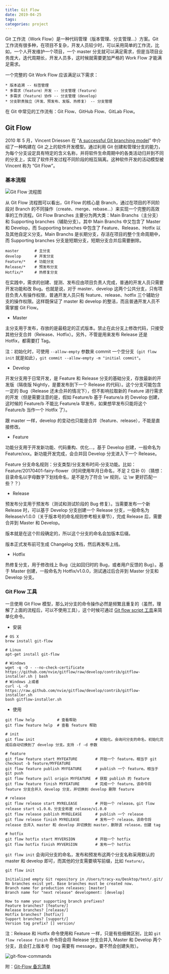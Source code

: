 ```yaml
---
title: Git Flow
date: 2019-04-25
tags:
categories: project
---
```


Git 工作流（Work Flow）是一种代码管理（版本管理、分支管理...）方案。Git 工作流有很多种，在项目不复杂，开发人员较少时，可以采用简单的工作流，比如，一个人开发维护一个项目，一个 master 分支就可以满足需求，但是当项目业务庞大，迭代周期长，开发人员多，这时候就需要更加严格的 Work Flow 才能满足需求。

一个完整的 Git Work Flow 应该满足以下需求：

```
* 版本追溯 -- 标签管理
* 多需求（feature）开发 -- 分支管理（feature）
* 多需求（feature）协作 -- 分支管理（develop）
* 分支职责独立（开发、预发布、发版、热修复） -- 分支管理
```

在 Git 中常见的工作流有：Git Flow、GitHub Flow、GitLab Flow。

<!-- more -->

## Git Flow

2010 年 5 月，Vincent Driessen 在 “[A successful Git branching model](https://nvie.com/posts/a-successful-git-branching-model/)” 中介绍了一种构建在 Git 之上的软件开发模型。通过利用 Git 创建和管理分支的能力，为每个分支设定具有特定的含义名称，并将软件生命周期中的各类活动归并到不同的分支上，实现了软件开发过程不同阶段的相互隔离。这种软件开发的活动模型被 Vincent 称为 “Git Flow”。

### 基本流程

![Git Flow 流程图](/images/project/git/git-flow.jpg)

从 Git Flow 流程图可以看出，Git Flow 的核心是 Branch，通过在项目的不同阶段对 Branch 的不同操作（create、merge、rebase...）来实现一个完整的高效率的工作流程。Git Flow Branches 主要分为两大类：Main Branchs（主分支） 和 Supporting branches（辅助分支）。其中 Main Branchs 中又包含了 Master 和 Develop，而 Supporting branches 中包含了 Feature、Release、Hotfix 以及其他自定义分支。Main Branchs 是长期分支，存活在项目的整个生命周期中，而 Supporting branches 分支是短期分支，短期分支合并后需要删除。

```
master       # 主分支
develop      # 开发分支
Feature/*    # 功能分支
Release/*    # 预发布分支
Hotfix/*     # 热修复分支
```

在实践中，需求的创建、提测、发布应由项目负责人完成，普通的开发人员只需要开发功能和改 Bug。也就是说，对于 master、develop 这两个公共分支，只有项目负责人有操作权限，普通开发人员只有 feature、release、hotfix 三个辅助分支的操作权限。这样既保证了 master 和 develop 的整洁，而且普通开发人员不需掌握 Git Flow。

* Master

主分支用于发布，存放的是最稳定的正式版本。禁止在此分支上修改代码，只接受其他分支合并（Release、Hotfix）。另外，不管是用来发布 Release 还是 Hotfix，都需要打 Tag。

注：初始化时，可使用 `--allow-empty` 参数来 commit 一个空分支（`git flow init` 就是如此），`git commit --allow-empty -m "initial commit"`。

* Develop

开发分支用于日常开发，是 Feature 和 Release 分支的基础分支，存放最新的开发版（隔夜版 Nightly，是要发布到下一个 Release 的代码）。这个分支可能包含一定的 Bug（Release 还未合并的情况下），但不影响拉取新的 Feature 进行需求的开发（但是需要注意的是，假如 Feature/b 基于 Feature/a 的 Develop 创建，这时候的 Feature/b 不能比 Feature/a 早发布，如果想早发布只能将这个 Feature/b 当作一个 Hotfix 了）。

跟 master 一样，develop 的变动也只能是合并（feature、release），不能是直接修改。

* Feature

功能分支用于开发新功能、代码重构、优化...，基于 Develop 创建，一般命名为 Feature/xxx。新功能开发完成，会合并回 Develop 分支进入下一个 Release。

Feature 分支命名规则：分支类型/分支发布时间-分支功能。比如：Feature/20170401-fairy-flower（时间使用年月日命名，不足 2 位补 0）（猜想：目录命名以字母数字下划线命名，是不是为了符合 \w 规则，让 \w 更好匹配一些？？）

* Release

预发布分支用于预发布（测试和测试阶段的 Bug 修复）。当需要发布一个新 Release 时，可以基于 Develop 分支创建一个 Release 分支，一般命名为 Release/v1.0.0（关于版本号的命名规则参考相关章节），完成 Release 后，需要合并到 Master 和 
Develop。

版本就是在这个阶段确定的，所以这个分支的命名会加版本后缀。

版本正式发布前可生成 Changelog 文档，然后再发布上线。

* Hotfix

热修复分支，用于修改线上 Bug（比如回归时的 Bug，或者用户反馈的 Bug）。基于 Master 创建，一般命名为 Hotfix/v1.0.0，测试通过后合并到 Master 分支和 Develop 分支。

### Git Flow 工具

一旦使用 Git Flow 模型，那么对分支的命令操作必然是频繁且重复的（虽然，理解了上面的流程后，可以不使用工具），这个时候可通过 [Git flow script 工具](https://github.com/nvie/gitflow)来简单化命令。

* 安装

```
# OS X
brew install git-flow

# Linux
apt-get install git-flow

# Windows
wget -q -O - --no-check-certificate https://github.com/nvie/gitflow/raw/develop/contrib/gitflow-installer.sh | bash
# Windows 上或者
curl -L -O https://raw.github.com/nvie/gitflow/develop/contrib/gitflow-installer.sh
bash gitflow-installer.sh
```

* 使用

```
git flow help          # 查看帮助
git flow feature help  # 查看 feature 帮助
```

```
# init
git flow init                           # 初始化。会询问分支的命名，初始化完成后自动切换到了 develop 分支。支持 -f -d 参数

# feature
git flow feature start MYFEATURE        # 开始一个 feature。相当于 git checkout -b feature/MYFEATURE
git flow feature publish MYFEATURE      # publish 一个 feature。相当于 git push
git flow feature pull origin MYFEATURE  # 获取 publish 的 feature
git flow feature finish MYFEATURE       # 完成一个 feature。该命令将 feature 分支合并入 develop 分支，并切换到 develop 删除 feature

# release
git flow release start MYRELEASE        # 开始一个 release。git flow release start v1.0.0，分支全称是 release/v1.0.0
git flow release publish MYRELEASE      # publish 一个 release
git flow release finish MYRELEASE       # 发布一个 release。该命令将 release 合并入 master 和 develop 并切换到 master，删除该 release，创建 tag

# hotfix
git flow hotfix start MYVERSION         # 开始一个 hotfix
git flow hotfix finish MYVERSION        # 发布一个 hotfix
```

`git flow init` 会询问分支的命名，发布和预发布这两个分支名称采用默认的 master 和 develop 即可，而其他的分支需要填写前缀，比如 `feature/`。

```
git flow init

Initialized empty Git repository in /Users/tracy-xu/Desktop/test/.git/
No branches exist yet. Base branches must be created now.
Branch name for production releases: [master] 
Branch name for "next release" development: [develop] 

How to name your supporting branch prefixes?
Feature branches? [feature/] 
Release branches? [release/] 
Hotfix branches? [hotfix/] 
Support branches? [support/] 
Version tag prefix? [] version/
```

注：Release 和 Hotfix 命令使用和 Feature 一样，只是有些细微区别，比如 `git flow release finish` 命令将会将 Release 分支合并入 Master 和 Develop 两个分支，且会打上版本号（tag 需要有 message，要不然会创建失败）。

![git-flow-commands](/images/project/git/git-flow-commands.png)

附：[Git-Flow 备忘清单](http://danielkummer.github.io/git-flow-cheatsheet/index.zh_CN.html)
